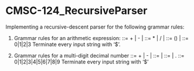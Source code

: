 # CMSC-124_RecursiveParser

Implementing a recursive-descent parser for the following grammar rules: 
 
1. Grammar rules for an arithmetic expression: 
  <expr> ::= <expr>+<term> | <expr>-<term> | <term> 
  <term> ::= <term>*<factor> | <term>/<factor> | <factor> 
  <factor> ::= (<expr>) |<digit> 
  <digit> ::= 0|1|2|3 Terminate every input string with ‘$’. 

2. Grammar rules for a multi-digit decimal number 
    <expr> ::= +<num> | -<num> | <num> 
    <num> ::= <num><digits> | <digits> 
    <digits> ::= <digit> | <digit>.<digit> 
    <digit> ::= 0|1|2|3|4|5|6|7|8|9 Terminate every input string with ‘$’
